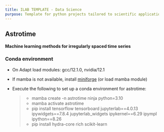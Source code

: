 ```yaml
---
title: ILAB TEMPLATE - Data Science
purpose: Template for python projects tailored to scientific applications (e.g., machine learning)
---
```


## Astrotime

#### Machine learning methods for irregularly spaced time series

### Conda environment

* On Adapt load modules: gcc/12.1.0, nvidia/12.1
* If mamba is not available, install [miniforge](https://github.com/conda-forge/miniforge) (or load mamba module)
* Execute the following to set up a conda environment for astrotime:

    >   * mamba create -n astrotime ninja python=3.10
    >   * mamba activate astrotime
    >   * pip install tensorflow tensorboard jupyterlab==4.0.13 ipywidgets==7.8.4 jupyterlab_widgets ipykernel==6.29 ipympl ipython==8.26
    >   * pip install hydra-core rich  scikit-learn

